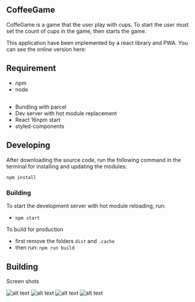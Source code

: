 ## CoffeeGame

CoffeGame  is a game that the user play with cups. To start the user must set the count of cups in the game,
then starts the game. 

This application have been implemented by a react library and PWA. You can see the online version here:


## Requirement

- npm
- node



## 

- Bundling with parcel
- Dev server with hot module replacement
- React 16npm start
- styled-components

## Developing

After downloading the source code, run the following command in the terminal
 for installing and updating the modules:

`npm install`


### Building

To start the development server with hot module reloading, run:

* `npm start`

To build for production

* first remove the folders `dist` and `.cache`
* then run: `npm run build`

## Building
Screen shots

![alt text](https://raw.githubusercontent.com/Javad-Alirezaeyan/CoffeeGame/screenshot/1.png)
![alt text](https://raw.githubusercontent.com/Javad-Alirezaeyan/CoffeeGame/screenshot/2.png)
![alt text](https://raw.githubusercontent.com/Javad-Alirezaeyan/CoffeeGame/screenshot/3.png)
![alt text](https://raw.githubusercontent.com/Javad-Alirezaeyan/CoffeeGame/screenshot/4.png)
